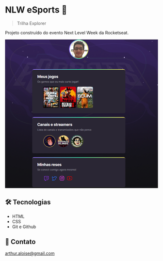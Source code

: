 # NLW eSports 🚀

>Trilha Explorer

Projeto construído do evento Next Level Week da Rocketseat.

![NLWhtmlProfile](./assets/preview.png)


## 🛠️ Tecnologias

- HTML
- CSS
- Git e Github

## 📧 Contato

arthur.aloise@gmail.com